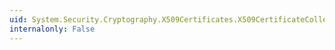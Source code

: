 ```yaml
---
uid: System.Security.Cryptography.X509Certificates.X509CertificateCollection.#ctor(System.Security.Cryptography.X509Certificates.X509Certificate[])
internalonly: False
---
```

